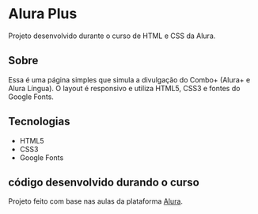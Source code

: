 # Alura Plus

Projeto desenvolvido durante o curso de HTML e CSS da Alura.

## Sobre

Essa é uma página simples que simula a divulgação do Combo+ (Alura+ e Alura Língua). O layout é responsivo e utiliza HTML5, CSS3 e fontes do Google Fonts.

## Tecnologias

- HTML5  
- CSS3  
- Google Fonts

## código desenvolvido durando o curso

Projeto feito com base nas aulas da plataforma [Alura](https://www.alura.com.br/).
